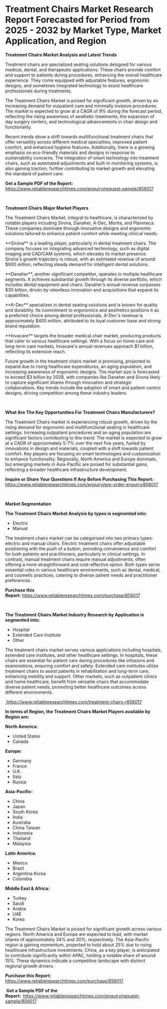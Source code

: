 <p><h1>Treatment Chairs Market Research Report Forecasted for Period from 2025 -  2032 by Market Type, Market Application, and Region</h1></p><p><strong>Treatment Chairs Market Analysis and Latest Trends</strong></p>
<p><p>Treatment chairs are specialized seating solutions designed for various medical, dental, and therapeutic applications. These chairs provide comfort and support to patients during procedures, enhancing the overall healthcare experience. They come equipped with adjustable features, ergonomic designs, and sometimes integrated technology to assist healthcare professionals during treatments.</p><p>The Treatment Chairs Market is poised for significant growth, driven by an increasing demand for outpatient care and minimally invasive procedures. The market is expected to grow at a CAGR of 9% during the forecast period, reflecting the rising awareness of aesthetic treatments, the expansion of day surgery centers, and technological advancements in chair design and functionality. </p><p>Recent trends show a shift towards multifunctional treatment chairs that offer versatility across different medical specialties, improved patient comfort, and enhanced hygiene features. Additionally, there is a growing emphasis on eco-friendly materials and designs in response to sustainability concerns. The integration of smart technology into treatment chairs, such as automated adjustments and built-in monitoring systems, is also gaining traction, further contributing to market growth and elevating the standard of patient care.</p></p>
<p><strong>Get a Sample PDF of the Report:&nbsp;</strong> <a href="https://www.reliableresearchtimes.com/enquiry/request-sample/856017?utm_campaign=3227&utm_medium=2&utm_source=Github&utm_content=ia&utm_term=13042025&utm_id=treatment-chairs">https://www.reliableresearchtimes.com/enquiry/request-sample/856017</a></p>
<p>&nbsp;</p>
<p><strong>Treatment Chairs Major Market Players</strong></p>
<p><p>The Treatment Chairs Market, integral to healthcare, is characterized by notable players including Sirona, Danaher, A-Dec, Morita, and Planmeca. These companies dominate through innovative designs and ergonomic solutions tailored to enhance patient comfort while meeting clinical needs.</p><p>**Sirona** is a leading player, particularly in dental treatment chairs. The company focuses on integrating advanced technology, such as digital imaging and CAD/CAM systems, which elevates its market presence. Sirona's growth trajectory is robust, with an estimated revenue of around $900 million, reflecting steady demand for intelligent dental solutions.</p><p>**Danaher**, another significant competitor, operates in multiple healthcare segments. It achieves substantial growth through its diverse portfolio, which includes dental equipment and chairs. Danaher’s annual revenue surpasses $30 billion, driven by relentless innovation and acquisitions that expand its capabilities.</p><p>**A-Dec** specializes in dental seating solutions and is known for quality and durability. Its commitment to ergonomics and aesthetics positions it as a preferred choice among dental professionals. A-Dec's revenue is approximately $400 million, attributed to its loyal customer base and strong brand reputation.</p><p>**Invacare** targets the broader medical chair market, producing products that cater to various healthcare settings. With a focus on home care and long-term care markets, Invacare's annual revenues approach $1 billion, reflecting its extensive reach.</p><p>Future growth in the treatment chairs market is promising, projected to expand due to rising healthcare expenditures, an aging population, and increasing awareness of ergonomic designs. The market size is forecasted to exceed $3 billion by 2028, with companies like Danaher and Sirona likely to capture significant shares through innovation and strategic collaborations. Key trends include the adoption of smart and patient-centric designs, driving competition among these industry leaders.</p></p>
<p>&nbsp;</p>
<p><strong>What Are The Key Opportunities For Treatment Chairs Manufacturers?</strong></p>
<p><p>The Treatment Chairs market is experiencing robust growth, driven by the rising demand for ergonomic and multifunctional seating in healthcare settings. Increasing outpatient procedures and an aging population are significant factors contributing to this trend. The market is expected to grow at a CAGR of approximately 5-7% over the next five years, fueled by innovations in design and materials, coupled with a shift towards patient comfort. Key players are focusing on smart technologies and customization to enhance functionality. Regionally, North America and Europe dominate, but emerging markets in Asia-Pacific are poised for substantial gains, reflecting a broader healthcare infrastructure development.</p></p>
<p><strong>Inquire or Share Your Questions If Any Before Purchasing This Report:</strong> <a href="https://www.reliableresearchtimes.com/enquiry/pre-order-enquiry/856017?utm_campaign=3227&utm_medium=2&utm_source=Github&utm_content=ia&utm_term=13042025&utm_id=treatment-chairs">https://www.reliableresearchtimes.com/enquiry/pre-order-enquiry/856017</a></p>
<p>&nbsp;</p>
<p><strong>Market Segmentation</strong></p>
<p><strong>The Treatment Chairs Market Analysis by types is segmented into:</strong></p>
<p><ul><li>Electric</li><li>Manual</li></ul></p>
<p><p>The treatment chairs market can be categorized into two primary types: electric and manual chairs. Electric treatment chairs offer adjustable positioning with the push of a button, providing convenience and comfort for both patients and practitioners, particularly in clinical settings. In contrast, manual treatment chairs require manual adjustments, often offering a more straightforward and cost-effective option. Both types serve essential roles in various healthcare environments, such as dental, medical, and cosmetic practices, catering to diverse patient needs and practitioner preferences.</p></p>
<p><strong>Purchase this Report:&nbsp;</strong><a href="https://www.reliableresearchtimes.com/purchase/856017?utm_campaign=3227&utm_medium=2&utm_source=Github&utm_content=ia&utm_term=13042025&utm_id=treatment-chairs">https://www.reliableresearchtimes.com/purchase/856017</a></p>
<p>&nbsp;</p>
<p><strong>The Treatment Chairs Market Industry Research by Application is segmented into:</strong></p>
<p><ul><li>Hospital</li><li>Extended Care Institute</li><li>Other</li></ul></p>
<p><p>The treatment chairs market serves various applications including hospitals, extended care institutes, and other healthcare settings. In hospitals, these chairs are essential for patient care during procedures like infusions and examinations, ensuring comfort and safety. Extended care institutes utilize treatment chairs to assist patients in rehabilitation and long-term care, enhancing mobility and support. Other markets, such as outpatient clinics and home healthcare, benefit from versatile chairs that accommodate diverse patient needs, promoting better healthcare outcomes across different environments.</p></p>
<p><a href="https://www.reliableresearchtimes.com/treatment-chairs-r856017?utm_campaign=3227&utm_medium=2&utm_source=Github&utm_content=ia&utm_term=13042025&utm_id=treatment-chairs">&nbsp;https://www.reliableresearchtimes.com/treatment-chairs-r856017</a></p>
<p><strong>In terms of Region, the Treatment Chairs Market Players available by Region are:</strong></p>
<p>
    <p> <strong> North America: </strong>
        <ul>
            <li>United States</li>
            <li>Canada</li>
        </ul>
        </p> 
    <p> <strong> Europe: </strong>
        <ul>
            <li>Germany</li>
            <li>France</li>
            <li>U.K.</li>
            <li>Italy</li>
            <li>Russia</li>
        </ul>
        </p> 
    <p> <strong> Asia-Pacific: </strong>
        <ul>
            <li>China</li>
            <li>Japan</li>
            <li>South Korea</li>
            <li>India</li>
            <li>Australia</li>
            <li>China Taiwan</li>
            <li>Indonesia</li>
            <li>Thailand</li>
            <li>Malaysia</li>
        </ul>
        </p> 
    <p> <strong> Latin America: </strong>
        <ul>
            <li>Mexico</li>
            <li>Brazil</li>
            <li>Argentina Korea</li>
            <li>Colombia</li>
        </ul>
        </p> 
    <p> <strong> Middle East & Africa: </strong>
        <ul>
            <li>Turkey</li>
            <li>Saudi</li>
            <li>Arabia</li>
            <li>UAE</li>
            <li>Korea</li>
        </ul>
    </p>
    </p>
<p><p>The Treatment Chairs Market is poised for significant growth across various regions. North America and Europe are expected to lead, with market shares of approximately 34% and 30%, respectively. The Asia-Pacific region is gaining momentum, projected to hold about 25% due to rising healthcare infrastructure investments. China, as a key player, is anticipated to contribute significantly within APAC, holding a notable share of around 15%. These dynamics indicate a competitive landscape with distinct regional growth drivers.</p></p>
<p><strong>Purchase this Report: </strong><a href="https://www.reliableresearchtimes.com/purchase/856017?utm_campaign=3227&utm_medium=2&utm_source=Github&utm_content=ia&utm_term=13042025&utm_id=treatment-chairs">https://www.reliableresearchtimes.com/purchase/856017</a></p>
<p>&nbsp;<strong>Get a Sample PDF of the Report:&nbsp;&nbsp;</strong><a href="https://www.reliableresearchtimes.com/enquiry/request-sample/856017?utm_campaign=3227&utm_medium=2&utm_source=Github&utm_content=ia&utm_term=13042025&utm_id=treatment-chairs">https://www.reliableresearchtimes.com/enquiry/request-sample/856017</a></p>
<p><strong></strong></p>
<p><p></p><p></p><p></p></p>